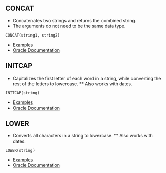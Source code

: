 ## CONCAT
* Concatenates two strings and returns the combined string.
* The arguments do not need to be the same data type.

```CONCAT(string1, string2)```

* [Examples](https://docs.oracle.com/en/database/oracle/oracle-database/21/sqlrf/CONCAT.html)
* [Oracle Documentation](https://docs.oracle.com/en/database/oracle/oracle-database/21/sqlrf/CONCAT.html)

## INITCAP
* Capitalizes the first letter of each word in a string, while converting the rest of the letters to lowercase.
** Also works with dates.

```INITCAP(string)```

* [Examples](https://livesql.oracle.com/apex/livesql/s/pl2zn2by4a1korbuy8qk7qlr)
* [Oracle Documentation](https://docs.oracle.com/en/database/oracle/oracle-database/21/sqlrf/INITCAP.html)

## LOWER
* Converts all characters in a string to lowercase.
** Also works with dates.

```LOWER(string)```

* [Examples](https://livesql.oracle.com/apex/livesql/s/pmgyzmxayl39j3l7uromtxht)
* [Oracle Documentation](https://docs.oracle.com/en/database/oracle/oracle-database/21/sqlrf/LOWER.html)